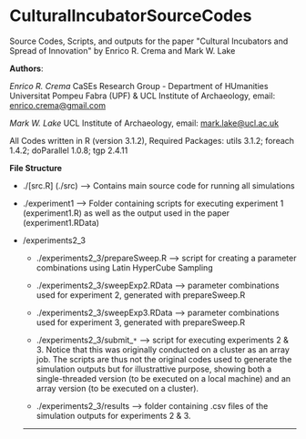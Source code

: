 # CulturalIncubatorSourceCodes
Source Codes, Scripts, and outputs for the paper "Cultural Incubators and Spread of Innovation" by Enrico R. Crema and Mark W. Lake

**Authors**:

*Enrico R. Crema*  CaSEs Research Group - Department of HUmanities Universitat Pompeu Fabra (UPF) & UCL Institute of Archaeology, email: enrico.crema@gmail.com

*Mark W. Lake* UCL Institute of Archaeology, email: mark.lake@ucl.ac.uk

All Codes written in R (version 3.1.2), Required Packages: utils 3.1.2; foreach 1.4.2; doParallel 1.0.8; tgp 2.4.11

**File Structure**


* ./[src.R] (./src)  --> Contains main source code for running all simulations

* ./experiment1 --> Folder containing scripts for executing experiment 1 (experiment1.R) as well as the output used in the paper (experiment1.RData)

* /experiments2_3

   * ./experiments2_3/prepareSweep.R  --> script for creating a parameter combinations using Latin HyperCube Sampling
    
   * ./experiments2_3/sweepExp2.RData --> parameter combinations used for experiment 2, generated with prepareSweep.R 
    
   * ./experiments2_3/sweepExp3.RData --> parameter combinations used for experiment 3, generated with prepareSweep.R 
    
   * ./experiments2_3/submit_``*`` --> script for executing experiments 2 & 3. Notice that this was originally conducted on a cluster as an array job. The scripts are thus not the original codes used to generate the simulation outputs but for illustrattive purpose, showing both a single-threaded version (to be executed on a local machine) and an array version (to be executed on a cluster). 
    
   * ./experiments2_3/results --> folder containing .csv files of the simulation outputs for experiments 2 & 3.
    
    
  ***
    
    
    
    
